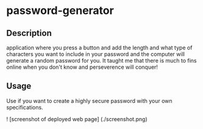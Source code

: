 # password-generator

## Description

application where you press a button and add the length and what type of characters you want to include in your password and the computer will generate a random password for you. It taught me that there is much to fins online when you don't know and perseverence will conquer!

## Usage

Use if you want to create a highly secure password with your own specifications.

! [screenshot of deployed web page] (./screenshot.png)




